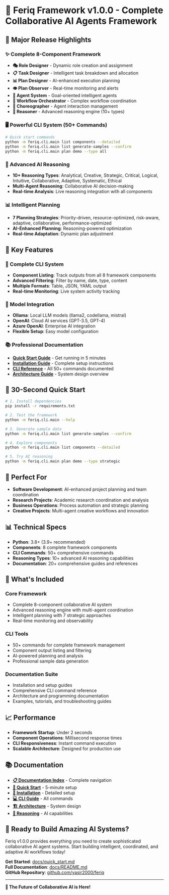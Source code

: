 # 🎉 Feriq Framework v1.0.0 - Complete Collaborative AI Agents Framework

## 🚀 Major Release Highlights

### ✨ Complete 8-Component Framework
- **🎭 Role Designer** - Dynamic role creation and assignment
- **📋 Task Designer** - Intelligent task breakdown and allocation  
- **📊 Plan Designer** - AI-enhanced execution planning
- **👁️ Plan Observer** - Real-time monitoring and alerts
- **🎯 Agent System** - Goal-oriented intelligent agents
- **🎼 Workflow Orchestrator** - Complex workflow coordination
- **💃 Choreographer** - Agent interaction management
- **🧠 Reasoner** - Advanced reasoning engine (10+ types)

### 🖥️ Powerful CLI System (50+ Commands)
```bash
# Quick start commands
python -m feriq.cli.main list components --detailed
python -m feriq.cli.main list generate-samples --confirm
python -m feriq.cli.main plan demo --type all
```

### 🧠 Advanced AI Reasoning
- **10+ Reasoning Types**: Analytical, Creative, Strategic, Critical, Logical, Intuitive, Collaborative, Adaptive, Systematic, Ethical
- **Multi-Agent Reasoning**: Collaborative AI decision-making
- **Real-time Analysis**: Live reasoning integration with all components

### 📊 Intelligent Planning
- **7 Planning Strategies**: Priority-driven, resource-optimized, risk-aware, adaptive, collaborative, performance-optimized
- **AI-Enhanced Planning**: Reasoning-powered optimization
- **Real-time Adaptation**: Dynamic plan adjustment

## 🎯 Key Features

### 🔧 Complete CLI System
- **Component Listing**: Track outputs from all 8 framework components
- **Advanced Filtering**: Filter by name, date, type, content
- **Multiple Formats**: Table, JSON, YAML output
- **Real-time Monitoring**: Live system activity tracking

### 🤖 Model Integration
- **Ollama**: Local LLM models (llama2, codellama, mistral)
- **OpenAI**: Cloud AI services (GPT-3.5, GPT-4)
- **Azure OpenAI**: Enterprise AI integration
- **Flexible Setup**: Easy model configuration

### 📚 Professional Documentation
- **[Quick Start Guide](docs/quick_start.md)** - Get running in 5 minutes
- **[Installation Guide](docs/installation.md)** - Complete setup instructions
- **[CLI Reference](docs/cli_listing_guide.md)** - All 50+ commands documented
- **[Architecture Guide](docs/architecture.md)** - System design overview

## 🚀 30-Second Quick Start

```bash
# 1. Install dependencies
pip install -r requirements.txt

# 2. Test the framework
python -m feriq.cli.main --help

# 3. Generate sample data
python -m feriq.cli.main list generate-samples --confirm

# 4. Explore components
python -m feriq.cli.main list components --detailed

# 5. Try AI reasoning
python -m feriq.cli.main plan demo --type strategic
```

## 🎯 Perfect For

- **Software Development**: AI-enhanced project planning and team coordination
- **Research Projects**: Academic research coordination and analysis
- **Business Operations**: Process automation and strategic planning
- **Creative Projects**: Multi-agent creative workflows and innovation

## 📊 Technical Specs

- **Python**: 3.8+ (3.9+ recommended)
- **Components**: 8 complete framework components
- **CLI Commands**: 50+ comprehensive commands
- **Reasoning Types**: 10+ advanced AI reasoning capabilities
- **Documentation**: 20+ comprehensive guides and references

## 🔧 What's Included

### Core Framework
- Complete 8-component collaborative AI system
- Advanced reasoning engine with multi-agent coordination
- Intelligent planning with 7 strategic approaches
- Real-time monitoring and observability

### CLI Tools
- 50+ commands for complete framework management
- Component output listing and filtering
- AI-powered planning and analysis
- Professional sample data generation

### Documentation Suite
- Installation and setup guides
- Comprehensive CLI command reference
- Architecture and programming documentation
- Examples, tutorials, and troubleshooting guides

## 📈 Performance

- **Framework Startup**: Under 2 seconds
- **Component Operations**: Millisecond response times
- **CLI Responsiveness**: Instant command execution
- **Scalable Architecture**: Designed for production use

## 📚 Documentation

- **[📋 Documentation Index](docs/README.md)** - Complete navigation
- **[🚀 Quick Start](docs/quick_start.md)** - 5-minute setup
- **[💾 Installation](docs/installation.md)** - Detailed setup
- **[💻 CLI Guide](docs/cli_listing_guide.md)** - All commands
- **[🏗️ Architecture](docs/architecture.md)** - System design
- **[🧠 Reasoning](docs/reasoning_usage.md)** - AI capabilities

## 🎉 Ready to Build Amazing AI Systems?

Feriq v1.0.0 provides everything you need to create sophisticated collaborative AI agent systems. Start building intelligent, coordinated, and adaptive AI workflows today!

**Get Started**: [docs/quick_start.md](docs/quick_start.md)  
**Full Documentation**: [docs/README.md](docs/README.md)  
**GitHub Repository**: [github.com/yasir2000/feriq](https://github.com/yasir2000/feriq)

---

**🚀 The Future of Collaborative AI is Here!**